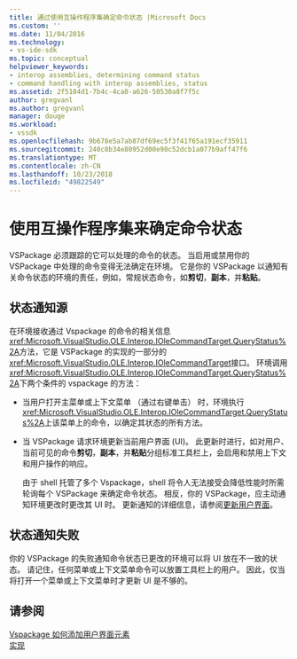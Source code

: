 ```yaml
---
title: 通过使用互操作程序集确定命令状态 |Microsoft Docs
ms.custom: ''
ms.date: 11/04/2016
ms.technology:
- vs-ide-sdk
ms.topic: conceptual
helpviewer_keywords:
- interop assemblies, determining command status
- command handling with interop assemblies, status
ms.assetid: 2f5104d1-7b4c-4ca0-a626-50530a8f7f5c
author: gregvanl
ms.author: gregvanl
manager: douge
ms.workload:
- vssdk
ms.openlocfilehash: 9b678e5a7ab87df69ec5f3f41f65a191ecf35911
ms.sourcegitcommit: 240c8b34e80952d00e90c52dcb1a077b9aff47f6
ms.translationtype: MT
ms.contentlocale: zh-CN
ms.lasthandoff: 10/23/2018
ms.locfileid: "49822549"
---
```

# <a name="determine-command-status-by-using-interop-assemblies"></a>使用互操作程序集来确定命令状态
VSPackage 必须跟踪的它可以处理的命令的状态。 当启用或禁用你的 VSPackage 中处理的命令变得无法确定在环境。 它是你的 VSPackage 以通知有关命令状态的环境的责任，例如，常规状态命令，如**剪切**，**副本**，并**粘贴**。  
  
## <a name="status-notification-sources"></a>状态通知源  
 在环境接收通过 Vspackage 的命令的相关信息<xref:Microsoft.VisualStudio.OLE.Interop.IOleCommandTarget.QueryStatus%2A>方法，它是 VSPackage 的实现的一部分的<xref:Microsoft.VisualStudio.OLE.Interop.IOleCommandTarget>接口。 环境调用<xref:Microsoft.VisualStudio.OLE.Interop.IOleCommandTarget.QueryStatus%2A>下两个条件的 vspackage 的方法：  
  
- 当用户打开主菜单或上下文菜单 （通过右键单击） 时，环境执行<xref:Microsoft.VisualStudio.OLE.Interop.IOleCommandTarget.QueryStatus%2A>上该菜单上的命令，以确定其状态的所有方法。  
  
- 当 VSPackage 请求环境更新当前用户界面 (UI)。 此更新时进行，如对用户、 当前可见的命令**剪切**，**副本**，并**粘贴**分组标准工具栏上，会启用和禁用上下文和用户操作的响应。  
  
  由于 shell 托管了多个 Vspackage，shell 将令人无法接受会降低性能时所需轮询每个 VSPackage 来确定命令状态。 相反，你的 VSPackage，应主动通知环境更改时更改其 UI 时。 更新通知的详细信息，请参阅[更新用户界面](../../extensibility/updating-the-user-interface.md)。  
  
## <a name="status-notification-failure"></a>状态通知失败  
 你的 VSPackage 的失败通知命令状态已更改的环境可以将 UI 放在不一致的状态。 请记住，任何菜单或上下文菜单命令可以放置工具栏上的用户。 因此，仅当将打开一个菜单或上下文菜单时才更新 UI 是不够的。  
  
## <a name="see-also"></a>请参阅  
 [Vspackage 如何添加用户界面元素](../../extensibility/internals/how-vspackages-add-user-interface-elements.md)   
 [实现](../../extensibility/internals/command-implementation.md)